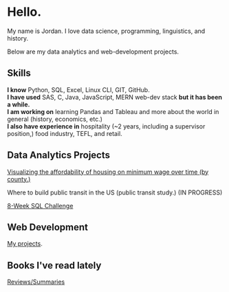 # Hello.

My name is Jordan. I love data science, programming, linguistics, and history.

Below are my data analytics and web-development projects.
## Skills
**I know** Python, SQL, Excel, Linux CLI, GIT, GitHub. <br>
**I have used** SAS, C, Java, JavaScript, MERN web-dev stack **but it has been a while.** <br>
**I am working on** learning Pandas and Tableau and more about the world in general (history, economics, etc.) <br>
**I also have experience in** hospitality (~2 years, including a supervisor position,) food industry, TEFL, and retail. <br>
## Data Analytics Projects
[Visualizing the affordability of housing on minimum wage over time (by county.)](https://github.com/jmcgallia/mw_housing)

Where to build public transit in the US (public transit study.) (IN PROGRESS)

[8-Week SQL Challenge](https://github.com/jmcgallia/8-week-sql-challenge/tree/main)

## Web Development

[My projects](https://github.com/jmcgallia/webdev_portfolio).


## Books I've read lately
[Reviews/Summaries](https://github.com/jmcgallia/book_reviews/tree/main#readme)


